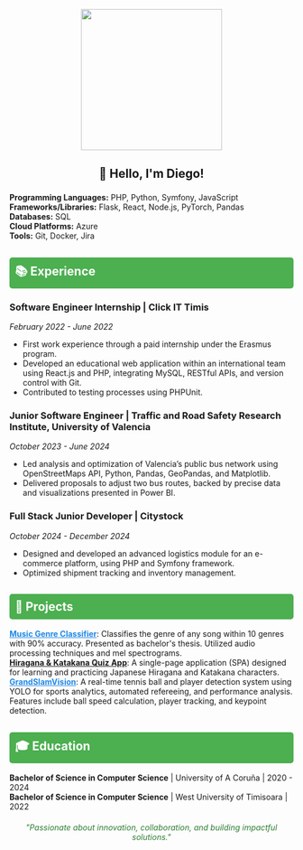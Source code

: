 
   <p align="center">
  <img src="https://i.imgur.com/I9OWQYm.png" style="width: 250px" />
</p>
   
 ## <p align="center">👋 Hello, I'm Diego! </p> 

  <ul style="list-style-type: none; padding-left: 0;">
    <li><strong>Programming Languages:</strong> PHP, Python, Symfony, JavaScript</li>
    <li><strong>Frameworks/Libraries:</strong> Flask, React, Node.js, PyTorch, Pandas</li>
    <li><strong>Databases:</strong> SQL</li>
    <li><strong>Cloud Platforms:</strong> Azure</li>
    <li><strong>Tools:</strong> Git, Docker, Jira</li>
  </ul>

  <h2 style="background-color: #4CAF50; color: white; padding: 10px; border-radius: 5px;">📚 Experience</h2>
  <div style="margin-bottom: 20px;">
    <h3>Software Engineer Internship | Click IT Timis</h3>
    <p><em>February 2022 - June 2022</em></p>
    <ul>
      <li>First work experience through a paid internship under the Erasmus program.</li>
      <li>Developed an educational web application within an international team using React.js and PHP, integrating MySQL, RESTful APIs, and version control with Git.</li>
      <li>Contributed to testing processes using PHPUnit.</li>
    </ul>
  </div>
  <div style="margin-bottom: 20px;">
    <h3>Junior Software Engineer | Traffic and Road Safety Research Institute, University of Valencia</h3>
    <p><em>October 2023 - June 2024</em></p>
    <ul>
      <li>Led analysis and optimization of Valencia’s public bus network using OpenStreetMaps API, Python, Pandas, GeoPandas, and Matplotlib.</li>
      <li>Delivered proposals to adjust two bus routes, backed by precise data and visualizations presented in Power BI.</li>
    </ul>
  </div>
  <div style="margin-bottom: 20px;">
    <h3>Full Stack Junior Developer | Citystock</h3>
    <p><em>October 2024 - December 2024</em></p>
    <ul>
      <li>Designed and developed an advanced logistics module for an e-commerce platform, using PHP and Symfony framework.</li>
      <li>Optimized shipment tracking and inventory management.</li>
    </ul>
  </div>

  <h2 style="background-color: #4CAF50; color: white; padding: 10px; border-radius: 5px;">📂 Projects</h2>
  <ul style="list-style-type: none; padding-left: 0;">
    <li><strong><a href="https://github.com/diegocainzos/music-genre-classification-tfg" target="_blank" style="color: #1e88e5;">Music Genre Classifier</a></strong>: Classifies the genre of any song within 10 genres with 90% accuracy. Presented as bachelor's thesis. Utilized audio processing techniques and mel spectrograms.</li>
     <li><strong><a href="https://github.com/diegocainzos/kana-kun-quiz" target="_blank">Hiragana & Katakana Quiz App</a></strong>: A single-page application (SPA) designed for learning and practicing Japanese Hiragana and Katakana characters.</li>
     <li><strong><a href="https://github.com/yourusername/grandslamvision" target="_blank" style="color: #1e88e5;">GrandSlamVision</a></strong>: A real-time tennis ball and player detection system using YOLO for sports analytics, automated refereeing, and performance analysis. Features include ball speed calculation, player tracking, and keypoint detection.</li>
  </ul>

  <h2 style="background-color: #4CAF50; color: white; padding: 10px; border-radius: 5px;">🎓 Education</h2>
  <ul style="list-style-type: none; padding-left: 0;">
    <li><strong>Bachelor of Science in Computer Science</strong> | University of A Coruña | 2020 - 2024</li>
    <li><strong>Bachelor of Science in Computer Science</strong> | West University of Timisoara | 2022</li>
  </ul>

  <div style="text-align: center; margin-top: 20px;">
    <p style="font-style: italic; color: #2e7d32;">"Passionate about innovation, collaboration, and building impactful solutions."</p>
  </div>
</div>
